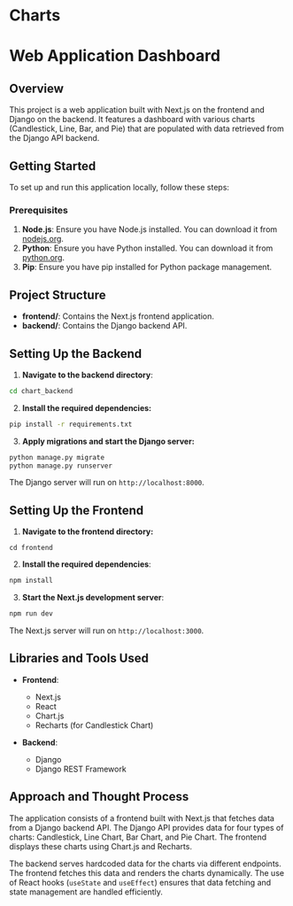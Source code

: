 # Charts

# Web Application Dashboard

## Overview

This project is a web application built with Next.js on the frontend and Django on the backend. It features a dashboard with various charts (Candlestick, Line, Bar, and Pie) that are populated with data retrieved from the Django API backend.



## Getting Started

To set up and run this application locally, follow these steps:

### Prerequisites

1. **Node.js**: Ensure you have Node.js installed. You can download it from [nodejs.org](https://nodejs.org/).
2. **Python**: Ensure you have Python installed. You can download it from [python.org](https://www.python.org/).
3. **Pip**: Ensure you have pip installed for Python package management.

## Project Structure

- **frontend/**: Contains the Next.js frontend application.
- **backend/**: Contains the Django backend API.

## Setting Up the Backend

1. **Navigate to the backend directory**:

```bash
cd chart_backend
```
 
2. **Install the required dependencies:**

```bash
pip install -r requirements.txt
```

3. **Apply migrations and start the Django server:**

```bash
python manage.py migrate
python manage.py runserver
```
The Django server will run on `http://localhost:8000`.

## Setting Up the Frontend

1. **Navigate to the frontend directory:**

```
cd frontend
```

2. **Install the required dependencies**:

``` bash
npm install
```

3. **Start the Next.js development server**:

``` bash
npm run dev
```
The Next.js server will run on `http://localhost:3000`.

## Libraries and Tools Used

- **Frontend**:
    
    - Next.js
    - React
    - Chart.js
    - Recharts (for Candlestick Chart)
- **Backend**:
    
    - Django
    - Django REST Framework


## Approach and Thought Process

The application consists of a frontend built with Next.js that fetches data from a Django backend API. The Django API provides data for four types of charts: Candlestick, Line Chart, Bar Chart, and Pie Chart. The frontend displays these charts using Chart.js and Recharts.

The backend serves hardcoded data for the charts via different endpoints. The frontend fetches this data and renders the charts dynamically. The use of React hooks (`useState` and `useEffect`) ensures that data fetching and state management are handled efficiently.
